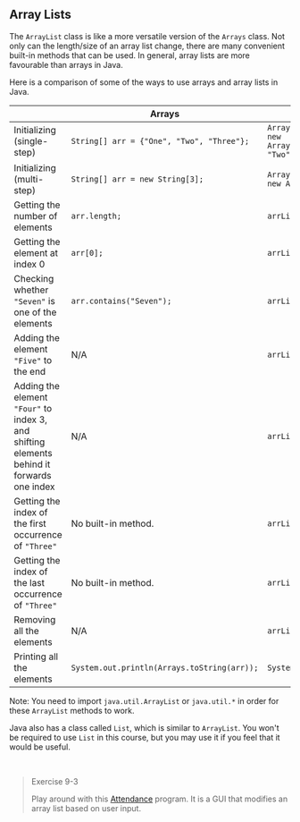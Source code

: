 ## Array Lists

The `ArrayList` class is like a more versatile version of the `Arrays` class. Not only can the length/size of an array list change, there are many convenient built-in methods that can be used. In general, array lists are more favourable than arrays in Java.

Here is a comparison of some of the ways to use arrays and array lists in Java.

| | Arrays | Array Lists |
| --- | --- | --- |
| Initializing (single-step) | `String[] arr = {"One", "Two", "Three"};` | `ArrayList<String> arrList = new ArrayList(Arrays.asList("One", "Two", "Three"));` |
| Initializing (multi-step) | `String[] arr = new String[3];` | `ArrayList<String> arrList = new ArrayList();` |
| Getting the number of elements | `arr.length;` | `arrList.size();` |
| Getting the element at index 0 |`arr[0];` | `arrList.get(0);` |
| Checking whether `"Seven"` is one of the elements | `arr.contains("Seven");` | `arrList.contains("Seven");` |
| Adding the element `"Five"` to the end | N/A | `arrList.add("Five");` |
| Adding the element `"Four"` to index 3, and shifting elements behind it forwards one index | N/A | `arrList.add(3, "Four");` |
| Getting the index of the first occurrence of `"Three"` | No built-in method. | `arrList.indexOf("Three");` |
| Getting the index of the last occurrence of `"Three"` | No built-in method. | `arrList.lastIndexOf("One");` |
| Removing all the elements | N/A | `arrList.clear();` |
| Printing all the elements	| `System.out.println(Arrays.toString(arr));` | `System.out.println(arrList);` |

Note: You need to import `java.util.ArrayList` or `java.util.*` in order for these `ArrayList` methods to work.

Java also has a class called `List`, which is similar to `ArrayList`. You won't be required to use `List` in this course, but you may use it if you feel that it would be useful.

   
> Exercise 9-3
>    
> Play around with this [Attendance](../Java_Programs/Attendance.zip) program. It is a GUI that modifies an array list based on user input.
 
